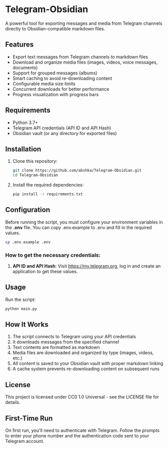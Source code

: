 # Telegram-Obsidian

A powerful tool for exporting messages and media from Telegram channels directly to Obsidian-compatible markdown files.

## Features

- Export text messages from Telegram channels to markdown files
- Download and organize media files (images, videos, voice messages, documents)
- Support for grouped messages (albums)
- Smart caching to avoid re-downloading content
- Configurable media size limits
- Concurrent downloads for better performance
- Progress visualization with progress bars

## Requirements

- Python 3.7+
- Telegram API credentials (API ID and API Hash)
- Obsidian vault (or any directory for exported files)

## Installation

1. Clone this repository:
   ```bash
   git clone https://github.com/abshka/Telegram-Obsidian.git
   cd Telegram-Obsidian
   ```
2. Install the required dependencies:
   ```bash
   pip install -r requirements.txt
   ```

## Configuration

Before running the script, you must configure your environment variables in the **.env** file. You can copy .env.example to .env and fill in the required values.

```bash
cp .env.example .env
```

### How to get the necessary credentials:

1. **API ID and API Hash**: Visit https://my.telegram.org, log in and create an application to get these values.

## Usage

Run the script:

```bash
python main.py
```

## How It Works

1. The script connects to Telegram using your API credentials
2. It downloads messages from the specified channel
3. Text contents are formatted as markdown
4. Media files are downloaded and organized by type (images, videos, etc.)
5. All content is saved to your Obsidian vault with proper markdown linking
6. A cache system prevents re-downloading content on subsequent runs

## License

This project is licensed under CC0 1.0 Universal - see the LICENSE file for details.

## First-Time Run

On first run, you'll need to authenticate with Telegram. Follow the prompts to enter your phone number and the authentication code sent to your Telegram account.
